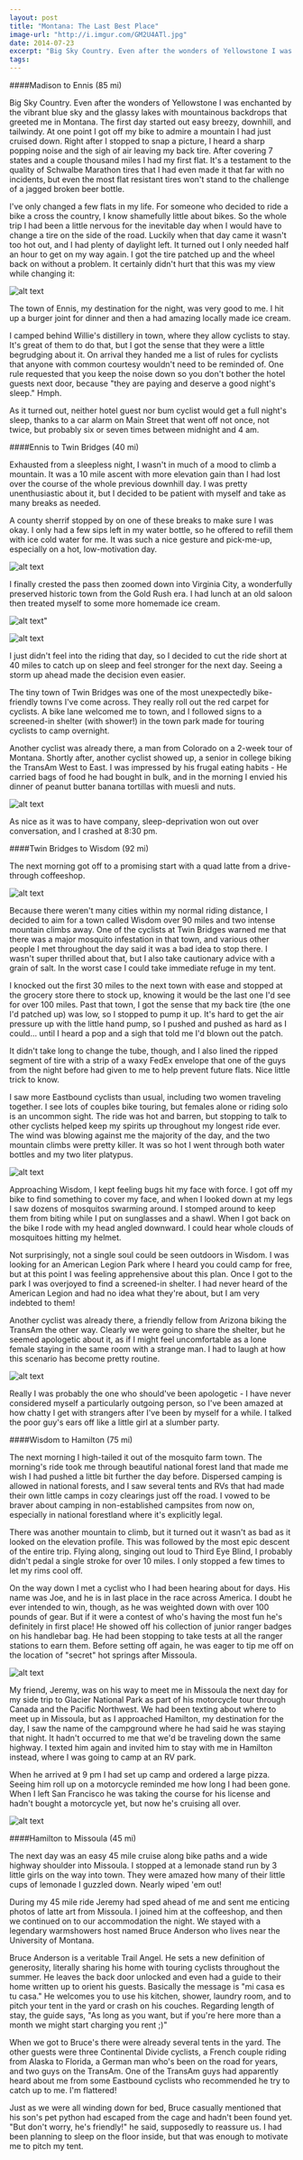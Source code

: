 ```yaml
---
layout: post
title: "Montana: The Last Best Place"
image-url: "http://i.imgur.com/GM2U4ATl.jpg"
date: 2014-07-23
excerpt: "Big Sky Country. Even after the wonders of Yellowstone I was enchanted by the vibrant blue sky and the glassy lakes with mountainous backdrops that greeted me in Montana. The first day started out easy breezy, downhill, and tailwindy. At one point I got off my bike to admire a mountain I had just cruised down. Right after I stopped to snap a picture, I heard a sharp popping noise and the sigh of air leaving my back tire. After covering 7 states and a couple thousand miles I had my first flat."
tags:
---
```


####Madison to Ennis (85 mi)

Big Sky Country. Even after the wonders of Yellowstone I was enchanted by the vibrant blue sky and the glassy lakes with mountainous backdrops that greeted me in Montana. The first day started out easy breezy, downhill, and tailwindy. At one point I got off my bike to admire a mountain I had just cruised down. Right after I stopped to snap a picture, I heard a sharp popping noise and the sigh of air leaving my back tire. After covering 7 states and a couple thousand miles I had my first flat. It's a testament to the quality of Schwalbe Marathon tires that I had even made it that far with no incidents, but even the most flat resistant tires won't stand to the challenge of a jagged broken beer bottle. 

I've only changed a few flats in my life. For someone who decided to ride a bike a cross the country, I know shamefully little about bikes. So the whole trip I had been a little nervous for the inevitable day when I would have to change a tire on the side of the road. Luckily when that day came it wasn't too hot out, and I had plenty of daylight left. It turned out I only needed half an hour to get on my way again. I got the tire patched up and the wheel back on without a problem. It certainly didn't hurt that this was my view while changing it:

![alt text](http://i.imgur.com/4NNWaGBl.jpg "Mountains")

The town of Ennis, my destination for the night, was very good to me. I hit up a burger joint for dinner and then a had amazing locally made ice cream. 

I camped behind Willie's distillery in town, where they allow cyclists to stay. It's great of them to do that, but I got the sense that they were a little begrudging about it. On arrival they handed me a list of rules for cyclists that anyone with common courtesy wouldn't need to be reminded of. One rule requested that you keep the noise down so you don't bother the hotel guests next door, because "they are paying and deserve a good night's sleep." Hmph.

As it turned out, neither hotel guest nor bum cyclist would get a full night's sleep, thanks to a car alarm on Main Street that went off not once, not twice, but probably six or seven times between midnight and 4 am. 

####Ennis to Twin Bridges (40 mi)

Exhausted from a sleepless night, I wasn't in much of a mood to climb a mountain. It was a 10 mile ascent with more elevation gain than I had lost over the course of the whole previous downhill day. I was pretty unenthusiastic about it, but I decided to be patient with myself and take as many breaks as needed. 

A county sherrif stopped by on one of these breaks to make sure I was okay. I only had a few sips left in my water bottle, so he offered to refill them with ice cold water for me. It was such a nice gesture and pick-me-up, especially on a hot, low-motivation day. 

![alt text](http://i.imgur.com/TlaPtoNl.jpg "View from the pass")

I finally crested the pass then zoomed down into Virginia City, a wonderfully preserved historic town from the Gold Rush era. I had lunch at an old saloon then treated myself to some more homemade ice cream.

![alt text"](http://i.imgur.com/YU90tw5l.jpg "Ice cream in Virginia City")

![alt text](http://i.imgur.com/qekYsPHl.jpg "Carriage house in Virginia City")

I just didn't feel into the riding that day, so I decided to cut the ride short at 40 miles to catch up on sleep and feel stronger for the next day. Seeing a storm up ahead made the decision even easier.
 
The tiny town of Twin Bridges was one of the most unexpectedly bike-friendly towns I've come across. They really roll out the red carpet for cyclists. A bike lane welcomed me to town, and I followed signs to a screened-in shelter (with shower!) in the town park made for touring cyclists to camp overnight.

Another cyclist was already there, a man from Colorado on a 2-week tour of Montana. Shortly after, another cyclist showed up, a senior in college biking the TransAm West to East. I was impressed by his frugal eating habits - He carried bags of food he had bought in bulk, and in the morning I envied his dinner of peanut butter banana tortillas with muesli and nuts.

![alt text](http://i.imgur.com/H1FqjEfl.jpg "Cyclists in Twin Bridges")

As nice as it was to have company, sleep-deprivation won out over conversation, and I crashed at 8:30 pm. 

####Twin Bridges to Wisdom (92 mi)

The next morning got off to a promising start with a quad latte from a drive-through coffeeshop. 

![alt text](http://i.imgur.com/w98Auwbl.jpg "Bike-through coffeeshop") 

Because there weren't many cities within my normal riding distance, I decided to aim for a town called Wisdom over 90 miles and two intense mountain climbs away. One of the cyclists at Twin Bridges warned me that there was a major mosquito infestation in that town, and various other people I met throughout the day said it was a bad idea to stop there. I wasn't super thrilled about that, but I also take cautionary advice with a grain of salt. In the worst case I could take immediate refuge in my tent.

I knocked out the first 30 miles to the next town with ease and stopped at the grocery store there to stock up, knowing it would be the last one I'd see for over 100 miles. Past that town, I got the sense that my back tire (the one I'd patched up) was low, so I stopped to pump it up. It's hard to get the air pressure up with the little hand pump, so I pushed and pushed as hard as I could... until I heard a pop and a sigh that told me I'd blown out the patch. 

It didn't take long to change the tube, though, and I also lined the ripped segment of tire with a strip of a waxy FedEx envelope that one of the guys from the night before had given to me to help prevent future flats. Nice little trick to know.

I saw more Eastbound cyclists than usual, including two women traveling together. I see lots of couples bike touring, but females alone or riding solo is an uncommon sight. The ride was hot and barren, but stopping to talk to other cyclists helped keep my spirits up throughout my longest ride ever. The wind was blowing against me the majority of the day, and the two mountain climbs were pretty killer. It was so hot I went through both water bottles and my two liter platypus.  

![alt text](http://i.imgur.com/TUPInrBl.jpg "Between Twin Bridges and Wisdom")

Approaching Wisdom, I kept feeling bugs hit my face with force. I got off my bike to find something to cover my face, and when I looked down at my legs I saw dozens of mosquitos swarming around. I stomped around to keep them from biting while I put on sunglasses and a shawl. When I got back on the bike I rode with my head angled downward. I could hear whole clouds of mosquitoes hitting my helmet. 

Not surprisingly, not a single soul could be seen outdoors in Wisdom. I was looking for an American Legion Park where I heard you could camp for free, but at this point I was feeling apprehensive about this plan. Once I got to the park I was overjoyed to find a screened-in shelter. I had never heard of the American Legion and had no idea what they're about, but I am very indebted to them!

Another cyclist was already there, a friendly fellow from Arizona biking the TransAm the other way. Clearly we were going to share the shelter, but he seemed apologetic about it, as if I might feel uncomfortable as a lone female staying in the same room with a strange man. I had to laugh at how this scenario has become pretty routine.

![alt text](http://i.imgur.com/0mLMsCJl.jpg "Cyclist at Wisdom, MT") 

Really I was probably the one who should've been apologetic - I have never considered myself a particularly outgoing person, so I've been amazed at how chatty I get with strangers after I've been by myself for a while. I talked the poor guy's ears off like a little girl at a slumber party.

####Wisdom to Hamilton (75 mi)

The next morning I high-tailed it out of the mosquito farm town. The morning's ride took me through beautiful national forest land that made me wish I had pushed a little bit further the day before. Dispersed camping is allowed in national forests, and I saw several tents and RVs that had made their own little camps in cozy clearings just off the road. I vowed to be braver about camping in non-established campsites from now on, especially in national forestland where it's explicitly legal. 

There was another mountain to climb, but it turned out it wasn't as bad as it looked on the elevation profile. This was followed by the most epic descent of the entire trip. Flying along, singing out loud to Third Eye Blind, I probably didn't pedal a single stroke for over 10 miles. I only stopped a few times to let my rims cool off. 

On the way down I met a cyclist who I had been hearing about for days. His name was Joe, and he is in last place in the race across America. I doubt he ever intended to win, though, as he was weighted down with over 100 pounds of gear. But if it were a contest of who's having the most fun he's definitely in first place! He showed off his collection of junior ranger badges on his handlebar bag. He had been stopping to take tests at all the ranger stations to earn them. Before setting off again, he was eager to tip me off on the location of "secret" hot springs after Missoula. 

![alt text](http://i.imgur.com/fTVrxrSl.jpg "Last place in the TransAmerican race")

My friend, Jeremy, was on his way to meet me in Missoula the next day for my side trip to Glacier National Park as part of his motorcycle tour through Canada and the Pacific Northwest. We had been texting about where to meet up in Missoula, but as I approached Hamilton, my destination for the day, I saw the name of the campground where he had said he was staying that night. It hadn't occurred to me that we'd be traveling down the same highway. I texted him again and invited him to stay with me in Hamilton instead, where I was going to camp at an RV park.

When he arrived at 9 pm I had set up camp and ordered a large pizza. Seeing him roll up on a motorcycle reminded me how long I had been gone. When I left San Francisco he was taking the course for his license and hadn't bought a motorcycle yet, but now he's cruising all over. 

![alt text](http://i.imgur.com/SeKc8Prl.jpg "Jeremy diving into the pizza")

####Hamilton to Missoula (45 mi)

The next day was an easy 45 mile cruise along bike paths and a wide highway shoulder into Missoula. I stopped at a lemonade stand run by 3 little girls on the way into town. They were amazed how many of their little cups of lemonade I guzzled down. Nearly wiped 'em out!

During my 45 mile ride Jeremy had sped ahead of me and sent me enticing photos of latte art from Missoula. I joined him at the coffeeshop, and then we continued on to our accommodation the night. We stayed with a legendary warmshowers host named Bruce Anderson who lives near the University of Montana.

Bruce Anderson is a veritable Trail Angel. He sets a new definition of generosity, literally sharing his home with touring cyclists throughout the summer. He leaves the back door unlocked and even had a guide to their home written up to orient his guests. Basically the message is "mi casa es tu casa." He welcomes you to use his kitchen, shower, laundry room, and to pitch your tent in the yard or crash on his couches. Regarding length of stay, the guide says, "As long as you want, but if you're here more than a month we might start charging you rent ;)" 

When we got to Bruce's there were already several tents in the yard. The other guests were three Continental Divide cyclists, a French couple riding from Alaska to Florida, a German man who's been on the road for years, and two guys on the TransAm. One of the TransAm guys had apparently heard about me from some Eastbound cyclists who recommended he try to catch up to me. I'm flattered! 

Just as we were all winding down for bed, Bruce casually mentioned that his son's pet python had escaped from the cage and hadn't been found yet. "But don't worry, he's friendly!" he said, supposedly to reassure us. I had been planning to sleep on the floor inside, but that was enough to motivate me to pitch my tent.

